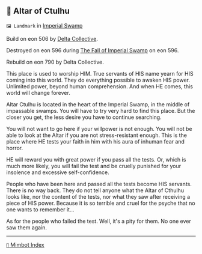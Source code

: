 ## 🐙 Altar of Ctulhu

`🖼️ Landmark` in [Imperial Swamp](<https://zeithalt.github.io/r/imperial_swamp.html>)

Build on eon 506 by [Delta Collective](<https://zeithalt.github.io/r/delta_collective.html>).

Destroyed on eon 596 during [The Fall of Imperial Swamp](<https://zeithalt.github.io/t/#eon0596>) on eon 596.

Rebuild on eon 790 by Delta Collective.

This place is used to worship HIM. True servants of HIS name yearn for HIS coming into this world.
They do everything possible to awaken HIS power. Unlimited power, beyond human comprehension. And when HE comes, this world will change forever.

Altar Ctulhu is located in the heart of the Imperial Swamp, in the middle of impassable swamps. You will have to try very hard to find this place. But the closer you get, the less desire you have to continue searching.

You will not want to go here if your willpower is not enough. You will not be able to look at the Altar if you are not stress-resistant enough. This is the place where HE tests your faith in him with his aura of inhuman fear and horror.

HE will reward you with great power if you pass all the tests. Or, which is much more likely, you will fail the test and be cruelly punished for your insolence and excessive self-confidence.

People who have been here and passed all the tests become HIS servants. There is no way back. They do not tell anyone what the Altar of Cthulhu looks like, nor the content of the tests, nor what they saw after receiving a piece of HIS power. Because it is so terrible and cruel for the psyche that no one wants to remember it...

As for the people who failed the test. Well, it's a pity for them. No one ever saw them again.

-----
[`📑` Mimbot Index](<https://zeithalt.github.io/r/#8270>)
<!---
keywords: dc, imperial swamp
aliases: 
-->